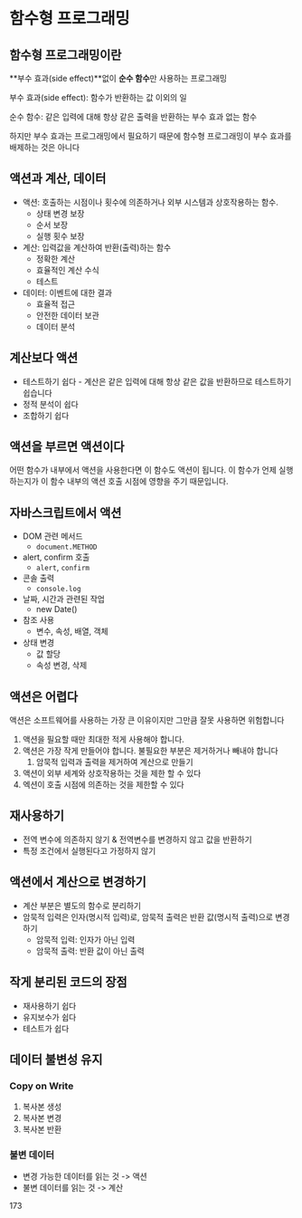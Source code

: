 # 함수형 프로그래밍



## 함수형 프로그래밍이란

**부수 효과(side effect)**없이 **순수 함수**만 사용하는 프로그래밍

부수 효과(side effect): 함수가 반환하는 값 이외의 일

순수 함수: 같은 입력에 대해 항상 같은 출력을 반환하는 부수 효과 없는 함수

하지만 부수 효과는 프로그래밍에서 필요하기 때문에 함수형 프로그래밍이 부수 효과를 배제하는 것은 아니다

## 액션과 계산, 데이터

- 액션: 호출하는 시점이나 횟수에 의존하거나 외부 시스템과 상호작용하는 함수. 
  - 상태 변경 보장
  - 순서 보장
  - 실행 횟수 보장
- 계산: 입력값을 계산하여 반환(출력)하는 함수
  - 정확한 계산
  - 효율적인 계산 수식
  - 테스트
- 데이터: 이벤트에 대한 결과
  - 효율적 접근
  - 안전한 데이터 보관
  - 데이터 분석



## 계산보다 액션

- 테스트하기 쉽다 - 계산은 같은 입력에 대해 항상 같은 값을 반환하므로 테스트하기 쉽습니다
- 정적 분석이 쉽다 
- 조합하기 쉽다



## 액션을 부르면 액션이다

어떤 함수가 내부에서 액션을 사용한다면 이 함수도 액션이 됩니다. 이 함수가 언제 실행하는지가 이 함수 내부의 액션 호출 시점에 영향을 주기 때문입니다.



## 자바스크립트에서 액션

- DOM 관련 메서드
  - `document.METHOD`
- alert, confirm 호출
  - `alert`, `confirm`
- 콘솔 출력
  - `console.log`
- 날짜, 시간과 관련된 작업
  - new Date()
- 참조 사용
  - 변수, 속성, 배열, 객체
- 상태 변경
  - 값 할당
  - 속성 변경, 삭제



## 액션은 어렵다

액션은 소프트웨어를 사용하는 가장 큰 이유이지만 그만큼 잘못 사용하면 위험합니다

1. 액션을 필요할 때만 최대한 적게 사용해야 합니다. 
2. 액션은 가장 작게 만들어야 합니다. 불필요한 부분은 제거하거나 빼내야 합니다
   1. 암묵적 입력과 출력을 제거하여 계산으로 만들기
3. 액션이 외부 세계와 상호작용하는 것을 제한 할 수 있다
4. 엑션이 호출 시점에 의존하는 것을 제한할 수 있다

## 재사용하기

- 전역 변수에 의존하지 않기 & 전역변수를 변경하지 않고 값을 반환하기
- 특정 조건에서 실행된다고 가정하지 않기

## 액션에서 계산으로 변경하기

- 계산 부분은 별도의 함수로 분리하기
- 암묵적 입력은 인자(명시적 입력)로, 암묵적 출력은 반환 값(명시적 출력)으로 변경하기
  - 암묵적 입력: 인자가 아닌 입력
  - 암묵적 출력: 반환 값이 아닌 출력



## 작게 분리된 코드의 장점

- 재사용하기 쉽다
- 유지보수가 쉽다
- 테스트가 쉽다



## 데이터 불변성 유지

### Copy on Write

1. 복사본 생성
2. 복사본 변경
3. 복사본 반환

### 불변 데이터

- 변경 가능한 데이터를 읽는 것 -> 액션
- 불변 데이터를 읽는 것 -> 계산



173